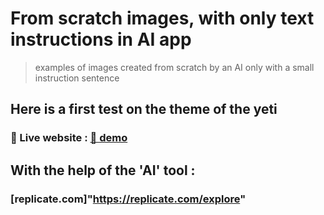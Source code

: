 # From scratch images, with only text instructions in AI app

> examples of images created from scratch by an AI
> only with a small instruction sentence

## Here is a first test on the theme of the yeti
### 🚀 Live website : [🔗 demo](https://ipopop.github.io/ai_text_2_img/)


## With the help of the 'AI' tool :

### [replicate.com]"https://replicate.com/explore"
